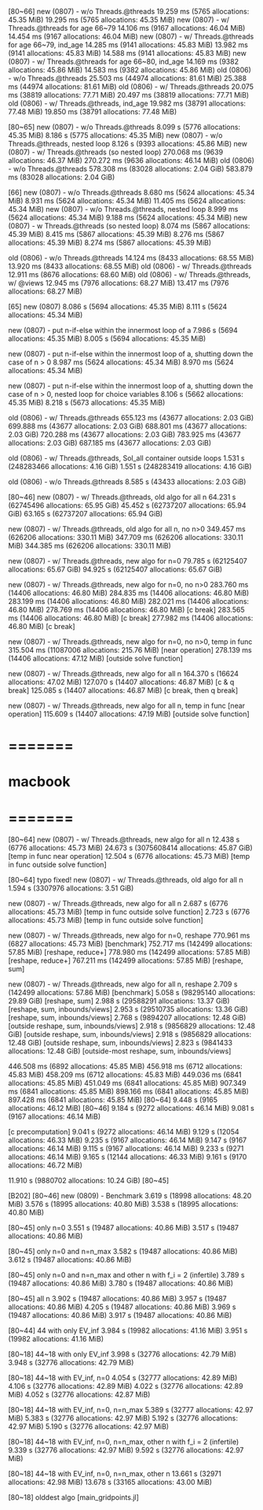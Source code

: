 
[80~66]
new (0807) - w/o Threads.@threads
19.259 ms (5765 allocations: 45.35 MiB)
19.295 ms (5765 allocations: 45.35 MiB)
new (0807) - w/ Threads.@threads for age 66~79
14.106 ms (9167 allocations: 46.04 MiB)
14.454 ms (9167 allocations: 46.04 MiB)
new (0807) - w/ Threads.@threads for age 66~79, ind_age
14.285 ms (9141 allocations: 45.83 MiB)
13.982 ms (9141 allocations: 45.83 MiB)
14.588 ms (9141 allocations: 45.83 MiB)
new (0807) - w/ Threads.@threads for age 66~80, ind_age
14.169 ms (9382 allocations: 45.86 MiB)
14.583 ms (9382 allocations: 45.86 MiB)
old (0806) - w/o Threads.@threads
25.503 ms (44974 allocations: 81.61 MiB)
25.388 ms (44974 allocations: 81.61 MiB)
old (0806) - w/ Threads.@threads
20.075 ms (38819 allocations: 77.71 MiB)
20.497 ms (38819 allocations: 77.71 MiB)
old (0806) - w/ Threads.@threads, ind_age
19.982 ms (38791 allocations: 77.48 MiB)
19.850 ms (38791 allocations: 77.48 MiB)

[80~65]
new (0807) - w/o Threads.@threads
8.099 s (5776 allocations: 45.35 MiB)
8.186 s (5775 allocations: 45.35 MiB)
new (0807) - w/o Threads.@threads, nested loop 
8.126 s (9393 allocations: 45.86 MiB)
new (0807) - w/ Threads.@threads (so nested loop) 
270.068 ms (9639 allocations: 46.37 MiB)
270.272 ms (9636 allocations: 46.14 MiB)
old (0806) - w/o Threads.@threads
578.308 ms (83028 allocations: 2.04 GiB)
583.879 ms (83028 allocations: 2.04 GiB)

[66]
new (0807) - w/o Threads.@threads
8.680 ms (5624 allocations: 45.34 MiB)
8.931 ms (5624 allocations: 45.34 MiB)
11.405 ms (5624 allocations: 45.34 MiB)
new (0807) - w/o Threads.@threads, nested loop
8.999 ms (5624 allocations: 45.34 MiB)
9.188 ms (5624 allocations: 45.34 MiB)
new (0807) - w Threads.@threads (so nested loop)
8.074 ms (5867 allocations: 45.39 MiB)
8.415 ms (5867 allocations: 45.39 MiB)
8.276 ms (5867 allocations: 45.39 MiB)
8.274 ms (5867 allocations: 45.39 MiB)

old (0806) - w/o Threads.@threads
14.124 ms (8433 allocations: 68.55 MiB)
13.920 ms (8433 allocations: 68.55 MiB)
old (0806) - w/ Threads.@threads
12.911 ms (8676 allocations: 68.60 MiB)
old (0806) - w/ Threads.@threads, w/ @views
12.945 ms (7976 allocations: 68.27 MiB)
13.417 ms (7976 allocations: 68.27 MiB)

[65]
new (0807)
8.086 s (5694 allocations: 45.35 MiB)
8.111 s (5624 allocations: 45.34 MiB)

new (0807) - put n-if-else within the innermost loop of a
7.986 s (5694 allocations: 45.35 MiB)
8.005 s (5694 allocations: 45.35 MiB)

new (0807) - put n-if-else within the innermost loop of a, shutting down the case of n > 0
8.987 ms (5624 allocations: 45.34 MiB)
8.970 ms (5624 allocations: 45.34 MiB)

new (0807) - put n-if-else within the innermost loop of a, shutting down the case of n > 0, nested loop for choice variables
8.106 s (5662 allocations: 45.35 MiB)
8.218 s (5673 allocations: 45.35 MiB)

old (0806) - w/ Threads.@threads
655.123 ms (43677 allocations: 2.03 GiB)
699.888 ms (43677 allocations: 2.03 GiB)
688.801 ms (43677 allocations: 2.03 GiB)
720.288 ms (43677 allocations: 2.03 GiB)
783.925 ms (43677 allocations: 2.03 GiB)
687.185 ms (43677 allocations: 2.03 GiB)

old (0806) - w/ Threads.@threads, Sol_all container outside loops
1.531 s (248283466 allocations: 4.16 GiB)
1.551 s (248283419 allocations: 4.16 GiB)

old (0806) - w/o Threads.@threads
8.585 s (43433 allocations: 2.03 GiB)

[80~46]
new (0807) - w/ Threads.@threads, old algo for all n
64.231 s (62745496 allocations: 65.95 GiB)
45.452 s (62737207 allocations: 65.94 GiB)
63.165 s (62737207 allocations: 65.94 GiB)

new (0807) - w/ Threads.@threads, old algo for all n, no n>0
349.457 ms (626206 allocations: 330.11 MiB)
347.709 ms (626206 allocations: 330.11 MiB)
344.385 ms (626206 allocations: 330.11 MiB)

new (0807) - w/ Threads.@threads, new algo for n=0
79.785 s (62125407 allocations: 65.67 GiB)
94.925 s (62125407 allocations: 65.67 GiB)

new (0807) - w/ Threads.@threads, new algo for n=0, no n>0
283.760 ms (14406 allocations: 46.80 MiB)
284.835 ms (14406 allocations: 46.80 MiB)
283.199 ms (14406 allocations: 46.80 MiB)
282.021 ms (14406 allocations: 46.80 MiB)
278.769 ms (14406 allocations: 46.80 MiB) [c break]
283.565 ms (14406 allocations: 46.80 MiB) [c break]
277.982 ms (14406 allocations: 46.80 MiB) [c break]

new (0807) - w/ Threads.@threads, new algo for n=0, no n>0, temp in func
315.504 ms (11087006 allocations: 215.76 MiB) [near operation]
278.139 ms (14406 allocations: 47.12 MiB) [outside solve function]

new (0807) - w/ Threads.@threads, new algo for all n
164.370 s (16624 allocations: 47.02 MiB)
127.070 s (14407 allocations: 46.87 MiB) [c & q break]
125.085 s (14407 allocations: 46.87 MiB) [c break, then q break]

new (0807) - w/ Threads.@threads, new algo for all n, temp in func
[near operation]
115.609 s (14407 allocations: 47.19 MiB) [outside solve function]

# ======= #
# macbook #
# ======= #

[80~64]
new (0807) - w/ Threads.@threads, new algo for all n
12.438 s (6776 allocations: 45.73 MiB)
24.673 s (3075608414 allocations: 45.87 GiB) [temp in func near operation]
12.504 s (6776 allocations: 45.73 MiB) [temp in func outside solve function]

[80~64] typo fixed!
new (0807) - w/ Threads.@threads, old algo for all n
1.594 s (3307976 allocations: 3.51 GiB)

new (0807) - w/ Threads.@threads, new algo for all n
2.687 s (6776 allocations: 45.73 MiB) [temp in func outside solve function]
2.723 s (6776 allocations: 45.73 MiB) [temp in func outside solve function]

new (0807) - w/ Threads.@threads, new algo for n=0, reshape
770.961 ms (6827 allocations: 45.73 MiB) [benchmark]
752.717 ms (142499 allocations: 57.85 MiB) [reshape, reduce+]
778.980 ms (142499 allocations: 57.85 MiB) [reshape, reduce+]
767.211 ms (142499 allocations: 57.85 MiB) [reshape, sum]

new (0807) - w/ Threads.@threads, new algo for all n, reshape
2.709 s (142499 allocations: 57.86 MiB) [benchmark]
5.058 s (98295140 allocations: 29.89 GiB) [reshape, sum]
2.988 s (29588291 allocations: 13.37 GiB) [reshape, sum, inbounds/views]
2.953 s (29510735 allocations: 13.36 GiB) [reshape, sum, inbounds/views]
2.768 s (9894207 allocations: 12.48 GiB) [outside reshape, sum, inbounds/views]
2.918 s (9856829 allocations: 12.48 GiB) [outside reshape, sum, inbounds/views]
2.918 s (9856829 allocations: 12.48 GiB) [outside reshape, sum, inbounds/views]
2.823 s (9841433 allocations: 12.48 GiB) [outside-most reshape, sum, inbounds/views]

446.508 ms (6892 allocations: 45.85 MiB)
456.918 ms (6712 allocations: 45.83 MiB)
458.209 ms (6712 allocations: 45.83 MiB)
449.036 ms (6841 allocations: 45.85 MiB)
451.049 ms (6841 allocations: 45.85 MiB)
907.349 ms (6841 allocations: 45.85 MiB)
898.166 ms (6841 allocations: 45.85 MiB)
897.428 ms (6841 allocations: 45.85 MiB) [80~64]
9.448 s (9165 allocations: 46.12 MiB) [80~46]
9.184 s (9272 allocations: 46.14 MiB)
9.081 s (9167 allocations: 46.14 MiB)

[c precomputation]
9.041 s (9272 allocations: 46.14 MiB)
9.129 s (12054 allocations: 46.33 MiB)
9.235 s (9167 allocations: 46.14 MiB)
9.147 s (9167 allocations: 46.14 MiB)
9.115 s (9167 allocations: 46.14 MiB)
9.233 s (9271 allocations: 46.14 MiB)
9.165 s (12144 allocations: 46.33 MiB)
9.161 s (9170 allocations: 46.72 MiB)

11.910 s (9880702 allocations: 10.24 GiB) [80~45]

[B202]
[80~46]
new (0809) - Benchmark
3.619 s (18998 allocations: 48.20 MiB)
3.576 s (18995 allocations: 40.80 MiB)
3.538 s (18995 allocations: 40.80 MiB)

[80~45] only n=0
3.551 s (19487 allocations: 40.86 MiB)
3.517 s (19487 allocations: 40.86 MiB)

[80~45] only n=0 and n=n_max
3.582 s (19487 allocations: 40.86 MiB)
3.612 s (19487 allocations: 40.86 MiB)

[80~45] only n=0 and n=n_max and other n with f_i = 2 (infertile)
3.789 s (19487 allocations: 40.86 MiB)
3.780 s (19487 allocations: 40.86 MiB)

[80~45] all n
3.902 s (19487 allocations: 40.86 MiB)
3.957 s (19487 allocations: 40.86 MiB)
4.205 s (19487 allocations: 40.86 MiB)
3.969 s (19487 allocations: 40.86 MiB)
3.917 s (19487 allocations: 40.86 MiB)

[80~44] 44 with only EV_inf
3.984 s (19982 allocations: 41.16 MiB)
3.951 s (19982 allocations: 41.16 MiB)

[80~18] 44~18 with only EV_inf
3.998 s (32776 allocations: 42.79 MiB)
3.948 s (32776 allocations: 42.79 MiB)

[80~18] 44~18 with EV_inf, n=0
4.054 s (32777 allocations: 42.89 MiB)
4.106 s (32776 allocations: 42.89 MiB)
4.022 s (32776 allocations: 42.89 MiB)
4.052 s (32776 allocations: 42.87 MiB)

[80~18] 44~18 with EV_inf, n=0, n=n_max
5.389 s (32777 allocations: 42.97 MiB)
5.383 s (32776 allocations: 42.97 MiB)
5.192 s (32776 allocations: 42.97 MiB)
5.190 s (32776 allocations: 42.97 MiB)

[80~18] 44~18 with EV_inf, n=0, n=n_max, other n with f_i = 2 (infertile)
9.339 s (32776 allocations: 42.97 MiB)
9.592 s (32776 allocations: 42.97 MiB)

[80~18] 44~18 with EV_inf, n=0, n=n_max, other n
13.661 s (32971 allocations: 42.98 MiB)
13.678 s (33165 allocations: 43.00 MiB)

[80~18] olddest algo [main_gridpoints.jl]
